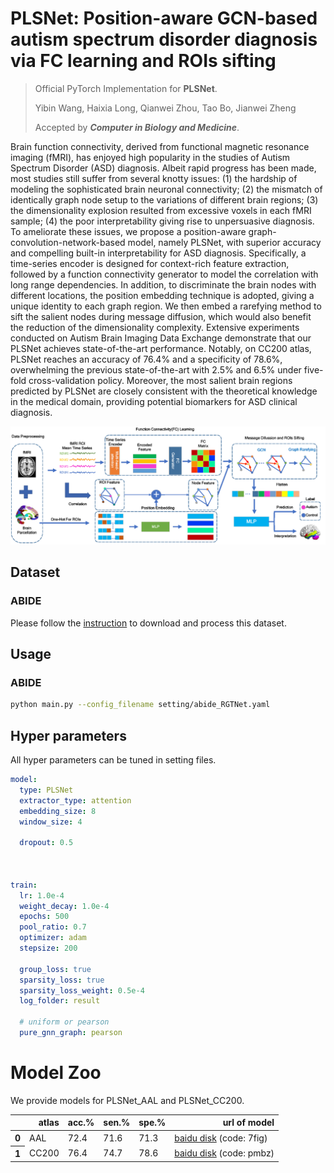 # PLSNet: Position-aware GCN-based autism spectrum disorder diagnosis via FC learning and ROIs sifting
>Official PyTorch Implementation for **PLSNet**.
>
>Yibin Wang, Haixia Long, Qianwei Zhou, Tao Bo, Jianwei Zheng
>
>Accepted by _**Computer in Biology and Medicine**_.

Brain function connectivity, derived from functional magnetic resonance imaging (fMRI), has enjoyed high popularity in the studies of Autism Spectrum Disorder (ASD) diagnosis. Albeit rapid progress has been made, most studies still suffer from several knotty issues: (1) the hardship of modeling the sophisticated brain neuronal connectivity; (2) the mismatch of identically graph node setup to the variations of different brain regions; (3) the dimensionality explosion resulted from excessive voxels in each fMRI sample; (4) the poor interpretability giving rise to unpersuasive diagnosis. To ameliorate these issues, we propose a position-aware graph-convolution-network-based model, namely PLSNet, with superior accuracy and compelling built-in interpretability for ASD diagnosis. Specifically, a time-series encoder is designed for context-rich feature extraction, followed by a function connectivity generator to model the correlation with long range dependencies. In addition, to discriminate the brain nodes with different locations, the position embedding technique is adopted, giving a unique identity to each graph region. We then embed a rarefying method to sift the salient nodes during message diffusion, which would also benefit the reduction of the dimensionality complexity. Extensive experiments conducted on Autism Brain Imaging Data Exchange demonstrate that our PLSNet achieves state-of-the-art performance. Notably, on CC200 atlas, PLSNet reaches an accuracy of 76.4% and a specificity of 78.6%, overwhelming the previous state-of-the-art with 2.5% and 6.5% under five-fold cross-validation policy. Moreover, the most salient brain regions predicted by PLSNet are closely consistent with the theoretical knowledge in the medical domain, providing potential biomarkers for ASD clinical diagnosis.

![PLSNet](./PLSNet.png)

## Dataset

### ABIDE

Please follow the [instruction](util/abide/readme.md) to download and process this dataset.

## Usage

### ABIDE 

```bash
python main.py --config_filename setting/abide_RGTNet.yaml
```

## Hyper parameters

All hyper parameters can be tuned in setting files.

```yaml
model:
  type: PLSNet
  extractor_type: attention
  embedding_size: 8
  window_size: 4

  dropout: 0.5



train:
  lr: 1.0e-4
  weight_decay: 1.0e-4
  epochs: 500
  pool_ratio: 0.7
  optimizer: adam
  stepsize: 200

  group_loss: true
  sparsity_loss: true
  sparsity_loss_weight: 0.5e-4
  log_folder: result
  
  # uniform or pearson
  pure_gnn_graph: pearson
```

# Model Zoo
We provide models for PLSNet_AAL and PLSNet_CC200.

<table>
  <thead>
    <tr style="text-align: right;">
      <th></th>
      <th>atlas</th>
      <th>acc.%</th>
      <th>sen.%</th>
      <th>spe.%</th>
      <th>url of model</th>
    </tr>
  </thead>
  <tbody>
    <tr>
      <th>0</th>
      <td>AAL</td>
      <td>72.4</td>
      <td>71.6</td>
      <td>71.3</td>
      <td><a href="https://pan.baidu.com/s/1K_yXsK0n01mtD1-drTqv8w">baidu disk</a>&nbsp;(code: 7fig)</td>
    </tr>
    <tr>
      <th>1</th>
      <td>CC200</td>
      <td>76.4</td>
      <td>74.7</td>
      <td>78.6</td>
      <td><a href="https://pan.baidu.com/s/1apwl5TAzrQbp8wWLdH-BLg">baidu disk</a>&nbsp;(code: pmbz)</td>
    </tr>

  </tbody>
</table>

